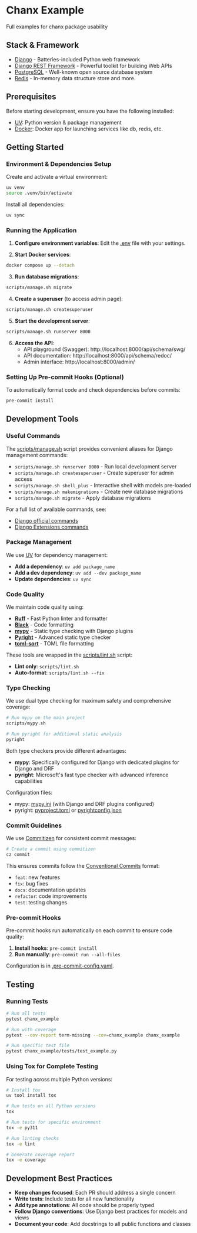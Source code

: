 # Chanx Example

Full examples for chanx package usability

## Stack & Framework

- [Django](https://www.djangoproject.com/) - Batteries-included Python web framework
- [Django REST Framework](https://www.django-rest-framework.org/) - Powerful toolkit for building Web APIs
- [PostgreSQL](https://www.postgresql.org/) - Well-known open source database system
- [Redis](https://redis.io/) - In-memory data structure store and more.

## Prerequisites

Before starting development, ensure you have the following installed:

- [UV](https://docs.astral.sh/uv/): Python version & package management
- [Docker](https://www.docker.com/products/docker-desktop/): Docker app for launching services like db, redis, etc.

## Getting Started

### Environment & Dependencies Setup

Create and activate a virtual environment:
```bash
uv venv
source .venv/bin/activate
```

Install all dependencies:
```bash
uv sync
```

### Running the Application

1. **Configure environment variables**: Edit the [.env](.env) file with your settings.

2. **Start Docker services**:
```bash
docker compose up --detach
```

3. **Run database migrations**:
```bash
scripts/manage.sh migrate
```

4. **Create a superuser** (to access admin page):
```bash
scripts/manage.sh createsuperuser
```

5. **Start the development server**:
```bash
scripts/manage.sh runserver 8000
```

6. **Access the API**:
   - API playground (Swagger): http://localhost:8000/api/schema/swg/
   - API documentation: http://localhost:8000/api/schema/redoc/
   - Admin interface: http://localhost:8000/admin/

### Setting Up Pre-commit Hooks (Optional)

To automatically format code and check dependencies before commits:
```bash
pre-commit install
```

## Development Tools

### Useful Commands

The [scripts/manage.sh](scripts/manage.sh) script provides convenient aliases for Django management commands:

- `scripts/manage.sh runserver 8000` - Run local development server
- `scripts/manage.sh createsuperuser` - Create superuser for admin access
- `scripts/manage.sh shell_plus` - Interactive shell with models pre-loaded
- `scripts/manage.sh makemigrations` - Create new database migrations
- `scripts/manage.sh migrate` - Apply database migrations

For a full list of available commands, see:
- [Django official commands](https://docs.djangoproject.com/en/4.2/ref/django-admin/)
- [Django Extensions commands](https://django-extensions.readthedocs.io/en/latest/command_extensions.html)

### Package Management

We use [UV](https://docs.astral.sh/uv/) for dependency management:

- **Add a dependency**: `uv add package_name`
- **Add a dev dependency**: `uv add --dev package_name`
- **Update dependencies**: `uv sync`

### Code Quality

We maintain code quality using:

- **[Ruff](https://pypi.org/project/ruff/)** - Fast Python linter and formatter
- **[Black](https://github.com/psf/black)** - Code formatting
- **[mypy](https://mypy.readthedocs.io/)** - Static type checking with Django plugins
- **[Pyright](https://github.com/microsoft/pyright)** - Advanced static type checker
- **[toml-sort](https://github.com/pappasam/toml-sort)** - TOML file formatting

These tools are wrapped in the [scripts/lint.sh](scripts/lint.sh) script:
- **Lint only**: `scripts/lint.sh`
- **Auto-format**: `scripts/lint.sh --fix`

### Type Checking

We use dual type checking for maximum safety and comprehensive coverage:

```bash
# Run mypy on the main project
scripts/mypy.sh

# Run pyright for additional static analysis
pyright
```

Both type checkers provide different advantages:
- **mypy**: Specifically configured for Django with dedicated plugins for Django and DRF
- **pyright**: Microsoft's fast type checker with advanced inference capabilities

Configuration files:
- mypy: [mypy.ini](mypy.ini) (with Django and DRF plugins configured)
- pyright: [pyproject.toml](pyproject.toml) or [pyrightconfig.json](pyrightconfig.json)

### Commit Guidelines

We use [Commitizen](https://commitizen-tools.github.io/commitizen/) for consistent commit messages:

```bash
# Create a commit using commitizen
cz commit
```

This ensures commits follow the [Conventional Commits](https://www.conventionalcommits.org/) format:
- `feat`: new features
- `fix`: bug fixes
- `docs`: documentation updates
- `refactor`: code improvements
- `test`: testing changes

### Pre-commit Hooks

Pre-commit hooks run automatically on each commit to ensure code quality:

1. **Install hooks**: `pre-commit install`
2. **Run manually**: `pre-commit run --all-files`

Configuration is in [.pre-commit-config.yaml](.pre-commit-config.yaml).

## Testing

### Running Tests

```bash
# Run all tests
pytest chanx_example

# Run with coverage
pytest --cov-report term-missing --cov=chanx_example chanx_example

# Run specific test file
pytest chanx_example/tests/test_example.py
```

### Using Tox for Complete Testing

For testing across multiple Python versions:

```bash
# Install tox
uv tool install tox

# Run tests on all Python versions
tox

# Run tests for specific environment
tox -e py311

# Run linting checks
tox -e lint

# Generate coverage report
tox -e coverage
```

## Development Best Practices

- **Keep changes focused**: Each PR should address a single concern
- **Write tests**: Include tests for all new functionality
- **Add type annotations**: All code should be properly typed
- **Follow Django conventions**: Use Django best practices for models and views
- **Document your code**: Add docstrings to all public functions and classes
